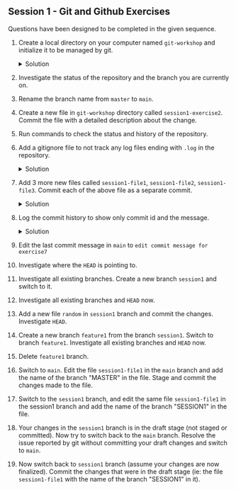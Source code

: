 Session 1  - Git and Github Exercises
---

Questions have been designed to be completed in the given sequence.

1. Create a local directory on your computer named `git-workshop` and initialize it to be managed by git.

    <details>
    <summary>Solution</summary>

    ```bash
    mkdir git-workshop
    cd git-workshop
    git init
    ```
    </details>

2. Investigate the status of the repository and the branch you are currently on.
3. Rename the branch name from `master` to `main`.
4. Create a new file in `git-workshop` directory called `session1-exercise2`. Commit the file with a detailed description about the change.
5. Run commands to check the status and history of the repository.
6. Add a gitignore file to not track any log files ending with `.log` in the repository.
    <details>
    <summary>Solution</summary>
        ```bash
        touch .gitignore
        ```
        To ignore .log files we will add .log file  in .gitignore file which we created earlier.
        `*.log`
    </details>
7. Add 3 more new files called `session1-file1`, `session1-file2`, `session1-file3`. Commit each of the above file as a separate commit.
    <details>
    <summary>Solution</summary>
        ```bash
        touch session1-file1.txt
        git commit -am "Add session1-file1"
        ```
        ```bash
        touch session1-file2.txt
        git commit -am "Add session1-file2"
        ```
        ```bash
        touch session1-file3.txt
        git commit -am "Add session1-file3"
        ```
    </details>
8. Log the commit history to show only commit id and the message.
    <details>
    <summary>Solution</summary>
        ```bash
        git log --oneline
        ```
    </details>

9. Edit the last commit message in `main` to `edit commit message for exercise7`
10. Investigate where the `HEAD` is pointing to.
11. Investigate all existing branches. Create a new branch `session1` and switch to it.
12. Investigate all existing branches and `HEAD` now.
13. Add a new file `random` in `session1` branch and commit the changes. Investigate `HEAD`.
14. Create a new branch `feature1` from the branch `session1`. Switch to branch `feature1`. Investigate all existing branches and `HEAD` now.
15. Delete `feature1` branch.
16. Switch to `main`. Edit the file `session1-file1` in the `main` branch and add the name of the branch "MASTER" in the file. Stage and commit the changes made to the file.
17. Switch to the `session1` branch, and edit the same file `session1-file1` in the session1 branch and add the name of the branch "SESSION1" in the file.
18. Your changes in the `session1` branch is in the draft stage (not staged or committed). Now try to switch back to the `main` branch. Resolve the issue reported by git without committing your draft changes and switch to `main`.
19. Now switch back to `session1` branch (assume your changes are now finalized). Commit the changes that were in the draft stage (ie: the file `session1-file1` with the name of the branch "SESSION1" in it).